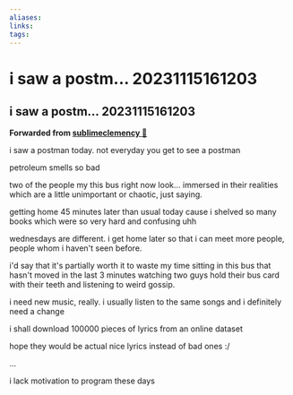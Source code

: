```yaml
---
aliases: 
links: 
tags: 
---
```

# i saw a postm... 20231115161203
## i saw a postm... 20231115161203

**Forwarded from [sublimeclemency 🎄](https://t.me/sublimeclemency)**

i saw a postman today.
not everyday you get to see a postman

petroleum smells so bad

two of the people my this bus right now look... immersed in their realities which are a little unimportant or chaotic, just saying.

getting home 45 minutes later than usual today cause i shelved so many books which were so very hard and confusing uhh

wednesdays are different.
i get home later so that i can meet more people, people whom i haven't seen before.

i'd say that it's partially worth it to waste my time sitting in this bus that hasn't moved in the last 3 minutes watching two guys hold their bus card with their teeth and listening to weird gossip.

i need new music, really. i usually listen to the same songs and i definitely need a change

i shall download 100000 pieces of lyrics from an online dataset

hope they would be actual nice lyrics instead of bad ones :/

...

i lack motivation to program these days
